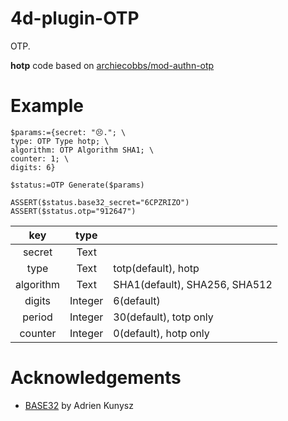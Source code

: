 # 4d-plugin-OTP
OTP.

**hotp** code based on [archiecobbs/mod-authn-otp](https://github.com/archiecobbs/mod-authn-otp/tree/master)

# Example

```4d
$params:={secret: "😣."; \
type: OTP Type hotp; \
algorithm: OTP Algorithm SHA1; \
counter: 1; \
digits: 6}

$status:=OTP Generate($params)

ASSERT($status.base32_secret="6CPZRIZO")
ASSERT($status.otp="912647")
```

|key|type||
|:-:|:-:|:-|
|secret|Text||
|type|Text|totp(default), hotp|
|algorithm|Text|SHA1(default), SHA256, SHA512|
|digits|Integer|6(default)|
|period|Integer|30(default), totp only|
|counter|Integer|0(default), hotp only|

# Acknowledgements

* [BASE32](https://github.com/mjg59/tpmtotp/blob/master/base32.h) by Adrien Kunysz
